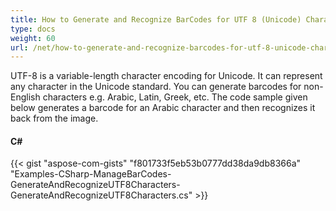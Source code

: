 ```yaml
---
title: How to Generate and Recognize BarCodes for UTF 8 (Unicode) Characters
type: docs
weight: 60
url: /net/how-to-generate-and-recognize-barcodes-for-utf-8-unicode-characters/
---
```


UTF-8 is a variable-length character encoding for Unicode. It can represent any character in the Unicode standard. You can generate barcodes for non-English characters e.g. Arabic, Latin, Greek, etc. The code sample given below generates a barcode for an Arabic character and then recognizes it back from the image.
#### **C#**
{{< gist "aspose-com-gists" "f801733f5eb53b0777dd38da9db8366a" "Examples-CSharp-ManageBarCodes-GenerateAndRecognizeUTF8Characters-GenerateAndRecognizeUTF8Characters.cs" >}}
